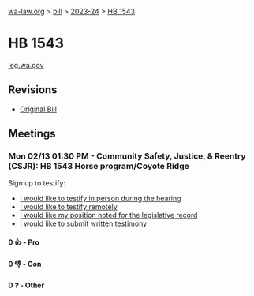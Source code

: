 [wa-law.org](/) > [bill](/bill/) > [2023-24](/bill/2023-24/) > [HB 1543](/bill/2023-24/hb/1543/)

# HB 1543
[leg.wa.gov](https://app.leg.wa.gov/billsummary?BillNumber=1543&Year=2023&Initiative=false)

## Revisions
* [Original Bill](1/)

## Meetings
### Mon 02/13 01:30 PM - Community Safety, Justice, & Reentry (CSJR): HB 1543 Horse program/Coyote Ridge
Sign up to testify:
* [I would like to testify in person during the hearing](https://app.leg.wa.gov/csi/Testifier/Add?chamber=House&mId=30792&aId=151648&caId=21398&tId=1)
* [I would like to testify remotely](https://app.leg.wa.gov/csi/Testifier/Add?chamber=House&mId=30792&aId=151648&caId=21398&tId=2)
* [I would like my position noted for the legislative record](https://app.leg.wa.gov/csi/Testifier/Add?chamber=House&mId=30792&aId=151648&caId=21398&tId=3)
* [I would like to submit written testimony](https://app.leg.wa.gov/csi/Testifier/Add?chamber=House&mId=30792&aId=151648&caId=21398&tId=4)

#### 0 👍 - Pro

#### 0 👎 - Con

#### 0 ❓ - Other
